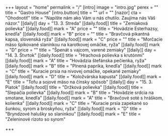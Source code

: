 +++
layout = "home"
permalink = "/"
[intro]
image = "intro.jpg"
perex = ""
title = "Gastro House"
[intro.button]
title = ""
url = ""
[nazor]
cta = "Ohodnotiť"
title = "Napíšte nám ako Vám u nás chutilo. Zaujíma nás Váš názor."
[[daily]]
day = "13. 3. Streda"
[[daily.food]]
title = "Zemiaková polievka"
[[daily.food]]
mark = "A"
price = ""
title = "Hovädzie Esterhazsy, knedľa"
[[daily.food]]
mark = "B"
price = ""
title = "Bravčová pikantná kapsa, slovenská ryža"
[[daily.food]]
mark = "C"
price = ""
title = "Morčacie mäso špikované slaninkou na karotkovej omáčke, ryža"
[[daily.food]]
mark = "D"
price = ""
title = "Špenát s vajcom, varené zemiaky"
[[daily]]
day = "14. 3. Štvrtok"
[[daily.food]]
title = "Hrachová polievka s krutónmi"
[[daily.food]]
mark = "A"
title = "Hovädzia štefánska pečienka, ryža"
[[daily.food]]
mark = "B"
title = "Plnená paprika, knedľa"
[[daily.food]]
mark = "C"
title = "Kuracie prsia na nivovej omáčke, opekané zemiaky"
[[daily.food]]
mark = "D"
title = "Koložvárska kapusta"
[[daily.food]]
mark = "E"
title = "Tofu a sojové mäso na čínsky spôsob"
[[daily]]
day = "15. 3.  Piatok"
[[daily.food]]
title = "Držková polievka"
[[daily.food]]
title = "Slepačia polievka"
[[daily.food]]
mark = "B"
title = "Hovädzie srdcia na smotane, knedľa"
[[daily.food]]
mark = "A"
title = "Bravčové soté s hráškom, kolienka"
[[daily.food]]
mark = "C"
title = "Kuracie prsia zapekané so šunkou, syrom a broskyňou, ryža"
[[daily.food]]
mark = "D"
title = "Bryndzové halušky so slaninkou"
[[daily.food]]
mark = "E"
title = "Zeleninové rizoto so syrom"

+++
